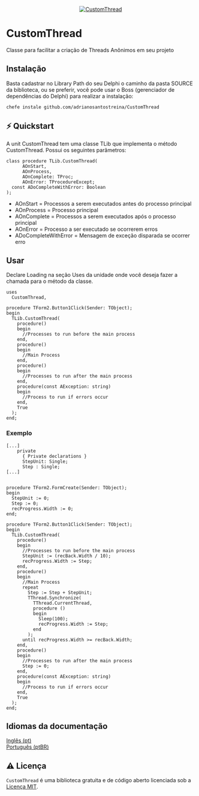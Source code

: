 <p align="center">
  <a href="https://github.com/adrianosantostreina/CustomThread/blob/main/image/logo.png">
    <img alt="CustomThread" src="https://github.com/adrianosantostreina/CustomThread/blob/main/image/logo.png">
  </a>
</p>

# CustomThread
Classe para facilitar a criação de Threads Anônimos em seu projeto

## Instalação
Basta cadastrar no Library Path do seu Delphi o caminho da pasta SOURCE da biblioteca, ou se preferir, você pode usar o Boss (gerenciador de dependências do Delphi) para realizar a instalação:
```
chefe instale github.com/adrianosantostreina/CustomThread
```

## ⚡️ Quickstart
A unit CustomThread tem uma classe TLib que implementa o método CustomThread. Possui os seguintes parâmetros:

```delphi
class procedure TLib.CustomThread(
      AOnStart, 
      AOnProcess, 
      AOnComplete: TProc; 
      AOnError: TProcedureExcept;
  const ADoCompleteWithError: Boolean
);
```

<ul>
  <li>AOnStart = Processos a serem executados antes do processo principal</li>
  <li>AOnProcess = Processo principal</li>
  <li>AOnComplete = Processos a serem executados após o processo principal</li>
  <li>AOnError = Processo a ser executado se ocorrerem erros</li>
  <li>ADoCompleteWithError = Mensagem de exceção disparada se ocorrer erro</li>
</ul>

## Usar
Declare Loading na seção Uses da unidade onde você deseja fazer a chamada para o método da classe.
```delphi
uses
  CustomThread,

```

```delphi
procedure TForm2.Button1Click(Sender: TObject);
begin
  TLib.CustomThread(
    procedure()
    begin
      //Processes to run before the main process
    end,
    procedure()
    begin
      //Main Process
    end,
    procedure()
    begin
      //Processes to run after the main process
    end,
    procedure(const AException: string)
    begin
      //Process to run if errors occur
    end,
    True
  );
end;
```

### Exemplo

```delphi
[...]
    private
      { Private declarations }
      StepUnit: Single;
      Step : Single;
[...]


procedure TForm2.FormCreate(Sender: TObject);
begin
  StepUnit := 0;
  Step := 0;
  recProgress.Width := 0;
end;

procedure TForm2.Button1Click(Sender: TObject);
begin
  TLib.CustomThread(
    procedure()
    begin
      //Processes to run before the main process
      StepUnit := (recBack.Width / 10);
      recProgress.Width := Step;
    end,
    procedure()
    begin
      //Main Process
      repeat
        Step := Step + StepUnit;
        TThread.Synchronize(
          TThread.CurrentThread,
          procedure ()
          begin
            Sleep(100);
            recProgress.Width := Step;
          end
        );
      until recProgress.Width >= recBack.Width;
    end,
    procedure()
    begin
      //Processes to run after the main process
      Step := 0;
    end,
    procedure(const AException: string)
    begin
      //Process to run if errors occur
    end,
    True
  );
end;
```

## Idiomas da documentação
[Inglês (pt)](https://github.com/adrianosantostreina/CustomThread/blob/main/README.md)<br>
[Português (ptBR)](https://github.com/adrianosantostreina/CustomThread/blob/main/README-ptBR.md)<br>

## ⚠️ Licença
`CustomThread` é uma biblioteca gratuita e de código aberto licenciada sob a [Licença MIT](https://github.com/adrianosantostreina/CustomThread/blob/main/LICENSE.md).